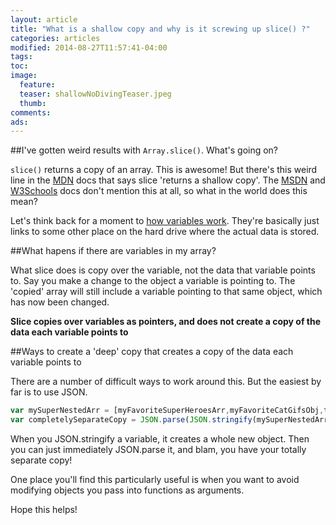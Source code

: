 ```yaml
---
layout: article
title: "What is a shallow copy and why is it screwing up slice() ?"
categories: articles
modified: 2014-08-27T11:57:41-04:00
tags: 
toc: 
image:
  feature: 
  teaser: shallowNoDivingTeaser.jpeg
  thumb:
comments: 
ads: 
---
```


##I've gotten weird results with `Array.slice()`. What's going on? 

`slice()` returns a copy of an array. This is awesome! But there's this weird line in the [MDN](https://developer.mozilla.org/en-US/docs/Web/JavaScript/Reference/Global_Objects/Array/slice) docs that says slice 'returns a shallow copy'. The [MSDN](http://msdn.microsoft.com/en-us/library/ie/tkcsy6fe(v=vs.94).aspx) and [W3Schools](http://www.w3schools.com/jsref/jsref_slice_array.asp) docs don't mention this at all, so what in the world does this mean? 

Let's think back for a moment to [how variables work](http://prestonparry.com/articles/VariableNamesAsLinks/). They're basically just links to some other place on the hard drive where the actual data is stored. 

##What hapens if there are variables in my array?

What slice does is copy over the variable, not the data that variable points to. Say you make a change to the object a variable is pointing to. The 'copied' array will still include a variable pointing to that same object, which has now been changed. 

**Slice copies over variables as pointers, and does not create a copy of the data each variable points to**

##Ways to create a 'deep' copy that creates a copy of the data each variable points to

There are a number of difficult ways to work around this. But the easiest by far is to use JSON. 
```js
var mySuperNestedArr = [myFavoriteSuperHeroesArr,myFavoriteCatGifsObj,taySwiftsEntireCatalogueObj];\n
var completelySeparateCopy = JSON.parse(JSON.stringify(mySuperNestedArr));
```

When you JSON.stringify a variable, it creates a whole new object. Then you can just immediately JSON.parse it, and blam, you have your totally separate copy! 

One place you'll find this particularly useful is when you want to avoid modifying objects you pass into functions as arguments.

Hope this helps!